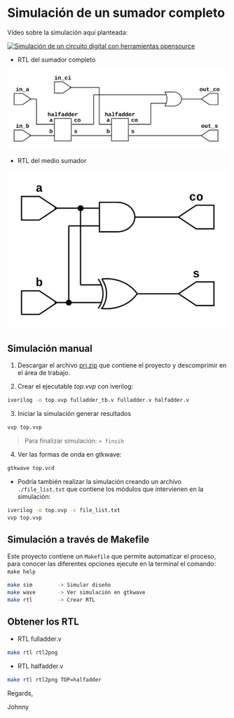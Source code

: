 # Simulación de un sumador completo

Vídeo sobre la simulación aquí planteada:

[![Simulación de un circuito digital con herramientas opensource](https://img.youtube.com/vi/N9OJL0nyhSQ/0.jpg)](https://www.youtube.com/watch?v=N9OJL0nyhSQ "Simulación de un circuito digital con herramientas opensource")

* RTL del sumador completo

![RTL del sumador completo](./fulladder.png)

* RTL del medio sumador

![RTL del medio sumador](./halfadder.png)

## Simulación manual

1. Descargar el archivo [prj.zip](./prj.zip) que contiene el proyecto y descomprimir en el área de trabajo.

2. Crear el ejecutable *top.vvp* con iverilog:
```bash
iverilog -o top.vvp fulladder_tb.v fulladder.v halfadder.v
```

3. Iniciar la simulación generar resultados
```bash
vvp top.vvp
```
> Para finalizar simulación: `> finsih`

4. Ver las formas de onda en gtkwave:
```bash
gtkwave top.vcd
```

* Podría también realizar la simulación creando un archivo
`./file_list.txt` que contiene los módulos que intervienen en la simulación:

```bash
iverilog -o top.vvp -c file_list.txt
vvp top.vvp
```

## Simulación a través de Makefile

Este proyecto contiene un `Makefile` que permite automatizar el proceso, para conocer
las diferentes opciones ejecute en la terminal el comando: `make help`

```bash
make sim        -> Simular diseño
make wave       -> Ver simulación en gtkwave
make rtl        -> Crear RTL
```

## Obtener los RTL

* RTL fulladder.v

```bash
make rtl rtl2png
```

* RTL halfadder.v

```bash
make rtl rtl2png TOP=halfadder
```

Regards,

Johnny
